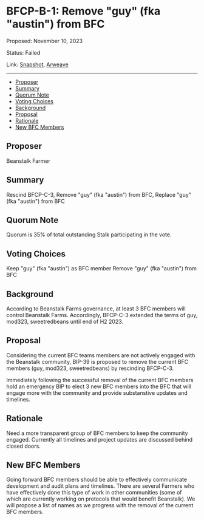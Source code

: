 # BFCP-B-1: Remove "guy" (fka "austin") from BFC

Proposed: November 10, 2023

Status: Failed

Link: [Snapshot](https://snapshot.org/#/beanstalkfarms.eth/proposal/0x3c3c381b1ab52cb18696b0c261e130568d69c6daeab3679c76460f52607b8233), [Arweave](https://arweave.net/cVIdtvkKaojlFDJY_INYm4s2z53ruBw0ZSvkmOGMIsk)

---

- [Proposer](#proposer)
- [Summary](#summary)
- [Quorum Note](#quorum-note)
- [Voting Choices](#voting-choices)
- [Background](#background)
- [Proposal](#proposal)
- [Rationale](#rationale)
- [New BFC Members](#new-bfc-members)

## Proposer
Beanstalk Farmer

## Summary
Rescind BFCP-C-3, Remove "guy" (fka "austin") from BFC, Replace "guy" (fka "austin") from BFC

## Quorum Note
Quorum is 35% of total outstanding Stalk participating in the vote.

## Voting Choices
Keep "guy" (fka "austin") as BFC member
Remove "guy" (fka "austin") from BFC

## Background
According to Beanstalk Farms governance, at least 3 BFC members will control Beanstalk Farms. Accordingly, BFCP-C-3 extended the terms of guy, mod323, sweetredbeans until end of H2 2023.

## Proposal
Considering the current BFC teams members are not actively engaged with the Beanstalk community, BIP-39 is proposed to remove the current BFC members (guy, mod323, sweetredbeans) by rescinding BFCP-C-3. 

Immediately following the successful removal of the current BFC members hold an emergency BIP to elect 3 new BFC members into the BFC that will engage more with the community and provide substanstive updates and timelines.

## Rationale
Need a more transparent group of BFC members to keep the community engaged. Currently all timelines and project updates are discussed behind closed doors.

## New BFC Members
Going forward BFC members should be able to effectively communicate development and audit plans and timelines. There are several Farmers who have effectively done this type of work in other communities (some of which are currently working on protocols that would benefit Beanstalk). We will propose a list of names as we progress with the removal of the current BFC members.
